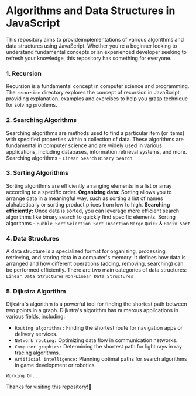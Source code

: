 # Algorithms and Data Structures in JavaScript

This repository aims to provideimplementations of various algorithms and data structures using JavaScript. Whether you're a beginner looking to understand fundamental concepts or an experienced developer seeking to refresh your knowledge, this repository has something for everyone.

### 1. Recursion

Recursion is a fundamental concept in computer science and programming. The `recursion` directory explores the concept of recursion in JavaScript, providing explanation, examples and exercises to help you grasp technique for solving problems.

### 2. Searching Algorithms

Searching algorithms are methods used to find a particular item (or items) with specified properties within a collection of data. These algorithms are fundamental in computer science and are widely used in various applications, including databases, information retrieval systems, and more.
Searching algorithms - `Linear Search` `Binary Search`

### 3. Sorting Algorithms

Sorting algorithms are efficiently arranging elements in a list or array according to a specific order. **Organizing data:** Sorting allows you to arrange data in a meaningful way, such as sorting a list of names alphabetically or sorting product prices from low to high.
**Searching efficiently:** Once data is sorted, you can leverage more efficient search algorithms like binary search to quickly find specific elements.
Sorting algorithms - `Bubble Sort` `Selection Sort` `Insertion` `Merge` `Quick` & `Radix Sort`

### 4. Data Structures

A data structure is a specialized format for organizing, processing, retrieving, and storing data in a computer's memory. It defines how data is arranged and how different operations (adding, removing, searching) can be performed efficiently.
There are two main categories of data structures:
`Linear Data Structures` `Non-Linear Data Structures`

### 5. Dijkstra Algorithm

Dijkstra's algorithm is a powerful tool for finding the shortest path between two points in a graph. Dijkstra's algorithm has numerous applications in various fields, including:

- `Routing algorithms:` Finding the shortest route for navigation apps or delivery services.
- `Network routing:` Optimizing data flow in communication networks.
- `Computer graphics:` Determining the shortest path for light rays in ray tracing algorithms.
- `Artificial intelligence:` Planning optimal paths for search algorithms in game development or robotics.

`Working On...`

Thanks for visiting this repository!🚀
